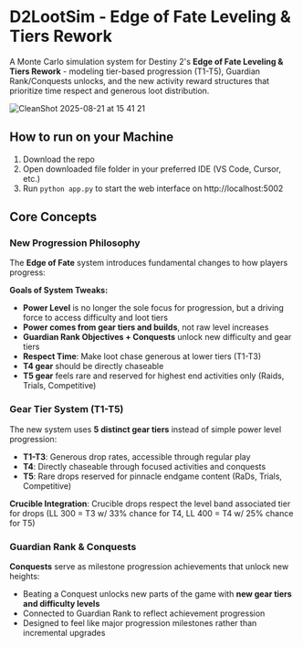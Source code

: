 # D2LootSim - Edge of Fate Leveling & Tiers Rework
A Monte Carlo simulation system for Destiny 2's **Edge of Fate Leveling & Tiers Rework** - modeling tier-based progression (T1-T5), Guardian Rank/Conquests unlocks, and the new activity reward structures that prioritize time respect and generous loot distribution.

![CleanShot 2025-08-21 at 15 41 21](https://github.com/user-attachments/assets/119b85d0-965c-40cb-b16b-72a241edbcc2)


## How to run on your Machine
1. Download the repo
2. Open downloaded file folder in your preferred IDE (VS Code, Cursor, etc.)
3. Run `python app.py` to start the web interface on http://localhost:5002

## Core Concepts

### New Progression Philosophy

The **Edge of Fate** system introduces fundamental changes to how players progress:

**Goals of System Tweaks:**
- **Power Level** is no longer the sole focus for progression, but a driving force to access difficulty and loot tiers
- **Power comes from gear tiers and builds**, not raw level increases
- **Guardian Rank Objectives + Conquests** unlock new difficulty and gear tiers
- **Respect Time**: Make loot chase generous at lower tiers (T1-T3)
- **T4 gear** should be directly chaseable 
- **T5 gear** feels rare and reserved for highest end activities only (Raids, Trials, Competitive)

### Gear Tier System (T1-T5)

The new system uses **5 distinct gear tiers** instead of simple power level progression:

- **T1-T3**: Generous drop rates, accessible through regular play
- **T4**: Directly chaseable through focused activities and conquests
- **T5**: Rare drops reserved for pinnacle endgame content (RaDs, Trials, Competitive)

**Crucible Integration**: Crucible drops respect the level band associated tier for drops (LL 300 = T3 w/ 33% chance for T4, LL 400 = T4 w/ 25% chance for T5)

### Guardian Rank & Conquests

**Conquests** serve as milestone progression achievements that unlock new heights:
- Beating a Conquest unlocks new parts of the game with **new gear tiers and difficulty levels**
- Connected to Guardian Rank to reflect achievement progression
- Designed to feel like major progression milestones rather than incremental upgrades
